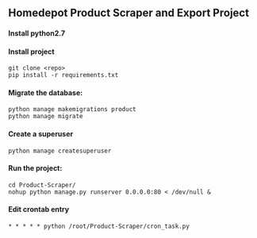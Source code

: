 ## Homedepot Product Scraper and Export Project

#### Install python2.7
#### Install project
	git clone <repo>
	pip install -r requirements.txt

#### Migrate the database:
	python manage makemigrations product
	python manage migrate

#### Create a superuser
	python manage createsuperuser

#### Run the project:
	cd Product-Scraper/
	nohup python manage.py runserver 0.0.0.0:80 < /dev/null &

#### Edit crontab entry

	* * * * * python /root/Product-Scraper/cron_task.py
